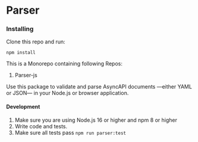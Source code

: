 # Parser

### Installing

Clone this repo and run:

```
npm install
```

This is a Monorepo containing following Repos:

1. Parser-js

Use this package to validate and parse AsyncAPI documents —either YAML or JSON— in your Node.js or browser application.

#### Development

1. Make sure you are using Node.js 16 or higher and npm 8 or higher
2. Write code and tests.
3. Make sure all tests pass `npm run parser:test`
